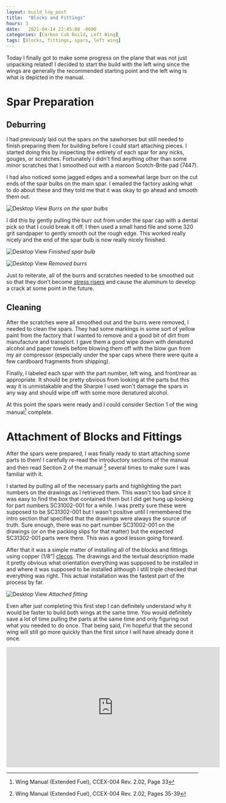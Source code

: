 ```yaml
---
layout: build_log_post
title:  "Blocks and Fittings"
hours: 3
date:   2021-04-14 22:45:00 -0600
categories: [Carbon Cub Build, Left Wing]
tags: [blocks, fittings, spars, left wing]
---
```

Today I finally got to make some progress on the plane that was not just unpacking related! I decided to start the build with the left wing since the wings are generally the recommended starting point and the left wing is what is depicted in the manual.

# Spar Preparation

## Deburring

I had previously laid out the spars on the sawhorses but still needed to finish preparing them for building before I could start attaching pieces. I started doing this by inspecting the entirety of each spar for any nicks, gouges, or scratches. Fortunately I didn't find anything other than some minor scratches that I smoothed out with a maroon Scotch-Brite pad (7447).

I had also noticed some jagged edges and a somewhat large burr on the cut ends of the spar bulbs on the main spar. I emailed the factory asking what to do about these and they told me that it was okay to go ahead and smooth them out.

![Desktop View](/assets/img/posts/2021-04-14-left-blocks-and-fittings/spar_bulb_before.png)
_Burrs on the spar bulbs_

I did this by gently pulling the burr out from under the spar cap with a dental pick so that I could break it off. I then used a small hand file and some 320 grit sandpaper to gently smooth out the rough edge. This worked really nicely and the end of the spar bulb is now really nicely finished.

![Desktop View](/assets/img/posts/2021-04-14-left-blocks-and-fittings/finished_spar_bulb.png)
_Finished spar bulb_

![Desktop View](/assets/img/posts/2021-04-14-left-blocks-and-fittings/removed_burrs.png)
_Removed burrs_

Just to reiterate, all of the burrs and scratches needed to be smoothed out so that they don't become [stress risers](https://en.wikipedia.org/wiki/Stress_concentration) and cause the aluminum to develop a crack at some point in the future.

## Cleaning

After the scratches were all smoothed out and the burrs were removed, I needed to clean the spars. They had some markings in some sort of yellow paint from the factory that I wanted to remove and a good bit of dirt from manufacture and transport. I gave them a good wipe down with denatured alcohol and paper towels before blowing them off with the blow gun from my air compressor (especially under the spar caps where there were quite a few cardboard fragments from shipping).

Finally, I labeled each spar with the part number, left wing, and front/rear as appropriate. It should be pretty obvious from looking at the parts but this way it is unmistakable and the Sharpie I used won't damage the spars in any way and should wipe off with some more denatured alcohol.

At this point the spars were ready and I could consider Section 1 of the wing manual[^section-1-ref] complete.

# Attachment of Blocks and Fittings

After the spars were prepared, I was finally ready to start attaching some parts to them! I carefully re-read the introductory sections of the manual and then read Section 2 of the manual [^section-2-ref] several times to make sure I was familiar with it.

I started by pulling all of the necessary parts and highlighting the part numbers on the drawings as I retrieved them. This wasn't too bad since it was easy to find the box that contained them but I did get hung up looking for part numbers SC31002-001 for a while. I was pretty sure these were supposed to be SC31302-001 but I wasn't positive until I remembered the intro section that specified that the drawings were always the source of truth. Sure enough, there was no part number SC31002-001 on the drawings (or on the packing slips for that matter) but the expected SC31302-001 parts were there. This was a good lesson going forward.

After that it was a simple matter of installing all of the blocks and fittings using copper (1/8") [clecos](https://en.wikipedia.org/wiki/Cleco_(fastener)). The drawings and the textual description made it pretty obvious what orientation everything was supposed to be installed in and where it was supposed to be installed although I still triple checked that everything was right. This actual installation was the fastest part of the process by far.

![Desktop View](/assets/img/posts/2021-04-14-left-blocks-and-fittings/attached_fitting.png)
_Attached fitting_

Even after just completing this first step I can definitely understand why it would be faster to build both wings at the same time. You would definitely save a lot of time pulling the parts at the same time and only figuring out what you needed to do once. That being said, I'm hopeful that the second wing will still go more quickly than the first since I will have already done it once.

<iframe width="560" height="315" src="https://www.youtube.com/embed/opm75pq-Uh8" title="YouTube video player" frameborder="0" allow="accelerometer; autoplay; clipboard-write; encrypted-media; gyroscope; picture-in-picture" allowfullscreen></iframe>

[^section-1-ref]: Wing Manual (Extended Fuel), CCEX-004 Rev. 2.02, Page 33
[^section-2-ref]: Wing Manual (Extended Fuel), CCEX-004 Rev. 2.02, Pages 35-39
